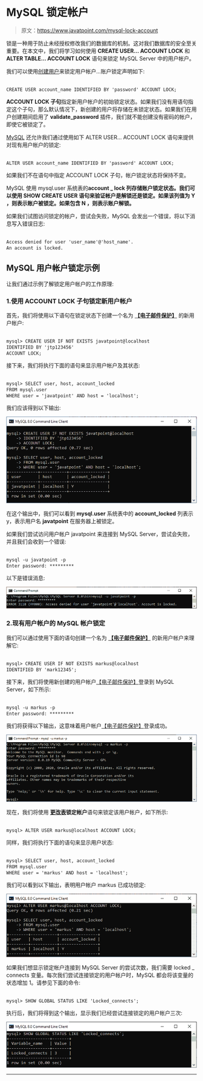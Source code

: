 # MySQL 锁定帐户

> 原文：<https://www.javatpoint.com/mysql-lock-account>

锁是一种用于防止未经授权修改我们的数据库的机制。这对我们数据库的安全至关重要。在本文中，我们将学习如何使用 **CREATE USER… ACCOUNT LOCK** 和 **ALTER TABLE… ACCOUNT LOCK** 语句来锁定 MySQL Server 中的用户帐户。

我们可以使用[创建用户](https://www.javatpoint.com/mysql-create-user)来锁定用户帐户...账户锁定声明如下:

```

CREATE USER account_name IDENTIFIED BY 'password' ACCOUNT LOCK;

```

**ACCOUNT LOCK 子句**指定新用户帐户的初始锁定状态。如果我们没有用语句指定这个子句，那么默认情况下，新创建的用户将存储在未锁定状态。如果我们在用户创建期间启用了 **validate_password** 插件，我们就不能创建没有密码的帐户，即使它被锁定了。

[MySQL](https://www.javatpoint.com/mysql-tutorial) 还允许我们通过使用如下 ALTER USER… ACCOUNT LOCK 语句来提供对现有用户帐户的锁定:

```

ALTER USER account_name IDENTIFIED BY 'password' ACCOUNT LOCK;

```

如果我们不在语句中指定 ACCOUNT LOCK 子句，帐户锁定状态将保持不变。

MySQL 使用 mysql.user 系统表的**account _ lock 列存储账户锁定状态。我们可以使用 **SHOW CREATE USER** 语句来验证帐户是解锁还是锁定。如果该列值为 **Y** ，则表示账户被锁定。如果包含 **N** ，则表示账户解锁。**

如果我们试图访问锁定的帐户，尝试会失败，MySQL 会发出一个错误，将以下消息写入错误日志:

```

Access denied for user 'user_name'@'host_name'.
An account is locked. 

```

## MySQL 用户帐户锁定示例

让我们通过示例了解锁定用户帐户的工作原理:

### 1.使用 ACCOUNT LOCK 子句锁定新用户帐户

首先，我们将使用以下语句在锁定状态下创建一个名为 **[【电子邮件保护】](/cdn-cgi/l/email-protection)** 的新用户帐户:

```

mysql> CREATE USER IF NOT EXISTS javatpoint@localhost 
IDENTIFIED BY 'jtp123456'
ACCOUNT LOCK;  

```

接下来，我们将执行下面的语句来显示用户帐户及其状态:

```

mysql> SELECT user, host, account_locked
FROM mysql.user
WHERE user = 'javatpoint' AND host = 'localhost';

```

我们应该得到以下输出:

![MySQL Lock Account](img/1879d26062baed4ce109c40d9e8ac3cc.png)

在这个输出中，我们可以看到 **mysql.user** 系统表中的 **account_locked** 列表示 y，表示用户名 **javatpoint** 在服务器上被锁定。

如果我们尝试访问用户帐户 javatpoint 来连接到 MySQL Server，尝试会失败，并且我们会收到一个错误:

```

mysql -u javatpoint -p
Enter password: *********

```

以下是错误消息:

![MySQL Lock Account](img/09c2b29d58a90e5204ae97147757cc0b.png)

### 2.现有用户帐户的 MySQL 帐户锁定

我们可以通过使用下面的语句创建一个名为 **[【电子邮件保护】](/cdn-cgi/l/email-protection)** 的新用户帐户来理解它:

```

mysql> CREATE USER IF NOT EXISTS markus@localhost 
IDENTIFIED BY 'mark12345';  

```

接下来，我们将使用新创建的用户帐户[【电子邮件保护】](/cdn-cgi/l/email-protection)登录到 MySQL Server，如下所示:

```

mysql -u markus -p
Enter password: *********

```

我们将获得以下输出，这意味着用户帐户[【电子邮件保护】](/cdn-cgi/l/email-protection)登录成功。

![MySQL Lock Account](img/db63c5fde89a6530d0570724645bc2d7.png)

现在，我们将使用 **[更改表](https://www.javatpoint.com/mysql-alter-table)锁定帐户**语句来锁定该用户帐户，如下所示:

```

mysql> ALTER USER markus@localhost ACCOUNT LOCK;

```

同样，我们将执行下面的语句来显示用户状态:

```

mysql> SELECT user, host, account_locked
FROM mysql.user
WHERE user = 'markus' AND host = 'localhost';

```

我们可以看到以下输出，表明用户帐户 markus 已成功锁定:

![MySQL Lock Account](img/bbcc8e0d028673c74c64a38ca8ab6068.png)

如果我们想显示锁定帐户连接到 MySQL Server 的尝试次数，我们需要 locked _ connects 变量。每次我们尝试连接锁定的用户帐户时，MySQL 都会将该变量的状态增加 1。请参见下面的命令:

```

mysql> SHOW GLOBAL STATUS LIKE 'Locked_connects';

```

执行后，我们将得到这个输出，显示我们已经尝试连接锁定的用户帐户三次:

![MySQL Lock Account](img/98d0d2bdf858c6e9dd1b5e57bd5680e9.png)

* * *